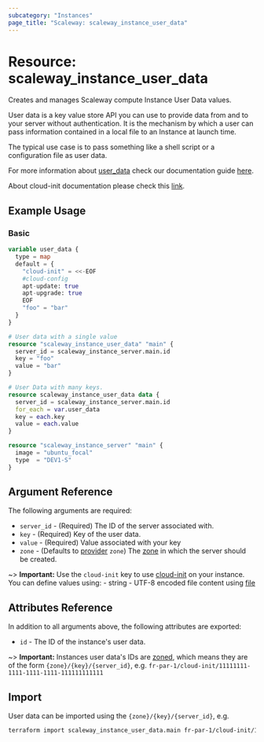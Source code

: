 ```yaml
---
subcategory: "Instances"
page_title: "Scaleway: scaleway_instance_user_data"
---
```


# Resource: scaleway_instance_user_data

Creates and manages Scaleway compute Instance User Data values.

User data is a key value store API you can use to provide data from and to your server without authentication. It is the mechanism by which a user can pass information contained in a local file to an Instance at launch time.

The typical use case is to pass something like a shell script or a configuration file as user data.

For more information about [user_data](https://www.scaleway.com/en/developers/api/instance/#path-user-data-list-user-data) check our documentation guide [here](https://www.scaleway.com/en/docs/compute/instances/how-to/use-boot-modes/#how-to-use-cloud-init).

About cloud-init documentation please check this [link](https://cloudinit.readthedocs.io/en/latest/).

## Example Usage

### Basic

```terraform
variable user_data {
  type = map
  default = {
    "cloud-init" = <<-EOF
    #cloud-config
    apt-update: true
    apt-upgrade: true
    EOF
    "foo" = "bar"
  }
}

# User data with a single value
resource "scaleway_instance_user_data" "main" {
  server_id = scaleway_instance_server.main.id
  key = "foo"
  value = "bar"
}

# User Data with many keys.
resource scaleway_instance_user_data data {
  server_id = scaleway_instance_server.main.id
  for_each = var.user_data
  key = each.key
  value = each.value
}

resource "scaleway_instance_server" "main" {
  image = "ubuntu_focal"
  type  = "DEV1-S"
}
```

## Argument Reference

The following arguments are required:

- `server_id` - (Required) The ID of the server associated with.
- `key` - (Required) Key of the user data.
- `value` - (Required) Value associated with your key
- `zone` - (Defaults to [provider](../index.md#zone) `zone`) The [zone](../guides/regions_and_zones.md#zones) in which the server should be created.

~> **Important:**   Use the `cloud-init` key to use [cloud-init](https://cloudinit.readthedocs.io/en/latest/) on your instance.
  You can define values using:
    - string
    - UTF-8 encoded file content using [file](https://www.terraform.io/language/functions/file)

## Attributes Reference

In addition to all arguments above, the following attributes are exported:

- `id` - The ID of the instance's user data.

~> **Important:** Instances user data's IDs are [zoned](../guides/regions_and_zones.md#resource-ids), which means they are of the form `{zone}/{key}/{server_id}`, e.g. `fr-par-1/cloud-init/11111111-1111-1111-1111-111111111111`

## Import

User data can be imported using the `{zone}/{key}/{server_id}`, e.g.

```bash
terraform import scaleway_instance_user_data.main fr-par-1/cloud-init/11111111-1111-1111-1111-111111111111
```
